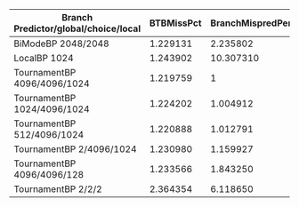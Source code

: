 | Branch Predictor/global/choice/local | BTBMissPct | BranchMispredPercent | BTBEntries |
|--------------------------------------|------------|----------------------|------------|
| BiModeBP 2048/2048                   | 1.229131   | 2.235802             |            |
| LocalBP 1024                         | 1.243902   | 10.307310            |            |
| TournamentBP 4096/4096/1024          | 1.219759   | 1                    | 2048       |
| TournamentBP 1024/4096/1024          | 1.224202   | 1.004912             |            |
| TournamentBP 512/4096/1024           | 1.220888   | 1.012791             |            |
| TournamentBP 2/4096/1024             | 1.230980   | 1.159927             |            |
| TournamentBP 4096/4096/128           | 1.233566   | 1.843250             |            |
| TournamentBP 2/2/2                   | 2.364354   | 6.118650             |            |
